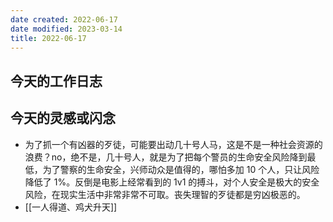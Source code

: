 ```yaml
---
date created: 2022-06-17
date modified: 2023-03-14
title: 2022-06-17
---
```


## 今天的工作日志

## 今天的灵感或闪念

- 为了抓一个有凶器的歹徒，可能要出动几十号人马，这是不是一种社会资源的浪费？no，绝不是，几十号人，就是为了把每个警员的生命安全风险降到最低，为了警察的生命安全，兴师动众是值得的，哪怕多加 10 个人，只让风险降低了 1%。反倒是电影上经常看到的 1v1 的搏斗，对个人安全是极大的安全风险，在现实生活中非常非常不可取。丧失理智的歹徒都是穷凶极恶的。
- [[一人得道、鸡犬升天]]
